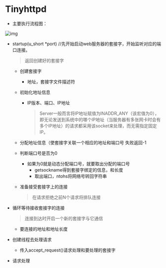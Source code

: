 # Tinyhttpd

* 主要执行流程图：

![img](https://images2017.cnblogs.com/blog/422590/201711/422590-20171110141226856-793077190.png)

* startup(u_short *port) //先开始启动web服务器的套接字，开始监听对应的端口连接。

  > 返回创建好的套接字

  * 创建套接字

    * 地址，套接字文件描述符

  * 初始化地址信息

    * IP版本、端口、IP地址

      > Server一般而言将IP地址赋值为INADDR_ANY（该宏值为0），即无论发送到系统中的哪个IP地址（当服务器有多张网卡时会有多个IP地址）的请求都采用该socket来处理，而无需指定固定IP。

  * 分配地址信息（使套接字关联一个相应的地址和端口号 失败返回-1

  * 判断端口号是否为0

    * 如果为0就是动态分配端口号，就要取出分配的端口号
      * getsockname得到套接字绑定的信息，和长度
      * 取出端口，ntohs将网络号转回字符串

  * 准备接受套接字上的连接

    >  在请求拒绝之前N个请求将排队连接

* 循环等待接收套接字的连接 

  > 连接到达时开启一个新的套接字与它通信

  * 要连接的地址和地址长度

* 创建线程去处理请求

  * 传入accept_request()请求处理和要处理的套接字

* 请求处理